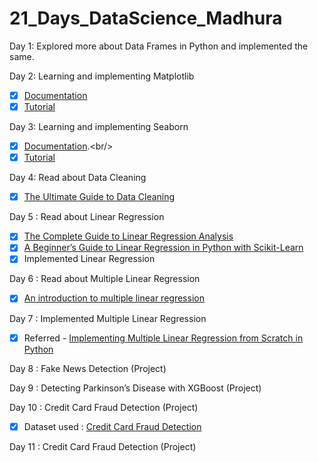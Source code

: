 # 21_Days_DataScience_Madhura
Day 1: Explored more about Data Frames in Python and implemented the same.

Day 2: Learning and implementing Matplotlib 
- [x] [Documentation](https://matplotlib.org/stable/api/_as_gen/matplotlib.pyplot.html/)
- [x] [Tutorial](https://matplotlib.org/stable/tutorials/index.html)

Day 3: Learning and implementing Seaborn<br/>
- [x] [Documentation](https://seaborn.pydata.org/#:~:text=Seaborn%20is%20a%20Python%20data,can%20read%20the%20introductory%20notes.).<br/>
- [x] [Tutorial](https://seaborn.pydata.org/tutorial.html)<br/>

Day 4: Read about Data Cleaning
- [x] [The Ultimate Guide to Data Cleaning](https://towardsdatascience.com/the-ultimate-guide-to-data-cleaning-3969843991d4)

Day 5 : Read about Linear Regression
- [x] [The Complete Guide to Linear Regression Analysis](https://towardsdatascience.com/the-complete-guide-to-linear-regression-analysis-38a421a89dc2)
- [x] [A Beginner’s Guide to Linear Regression in Python with Scikit-Learn](https://www.kdnuggets.com/2019/03/beginners-guide-linear-regression-python-scikit-learn.html)
- [x] Implemented Linear Regression

Day 6 : Read about Multiple Linear Regression
- [x] [An introduction to multiple linear regression](https://www.scribbr.com/statistics/multiple-linear-regression/)

Day 7 : Implemented Multiple Linear Regression
- [x] Referred - [Implementing Multiple Linear Regression from Scratch in Python](https://faun.pub/implementing-multiple-linear-regression-from-scratch-in-python-f5d84d4935bb)

Day 8 :  Fake News Detection (Project)

Day 9 : Detecting Parkinson’s Disease with XGBoost (Project)

Day 10 : Credit Card Fraud Detection (Project)
- [x] Dataset used : [Credit Card Fraud Detection](https://www.kaggle.com/mlg-ulb/creditcardfraud)

Day 11 : Credit Card Fraud Detection (Project)

